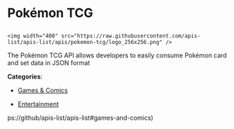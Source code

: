 # Pokémon TCG<p align="center">
    <img width="400" src="https://raw.githubusercontent.com/apis-list/apis-list/apis/pokemon-tcg/logo_256x256.png" />
</p>

The Pokémon TCG API allows developers to easily consume Pokémon card and set data in JSON format

**Categories**:

- [Games & Comics](https://github/apis-list/apis-list#games-and-comics)

- [Entertainment](https://github/apis-list/apis-list#entertainment)





ps://github/apis-list/apis-list#games-and-comics)




